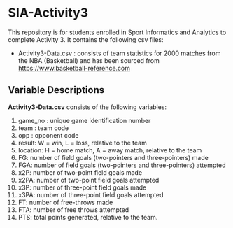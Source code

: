 # SIA-Activity3

This repository is for students enrolled in Sport Informatics and Analytics to complete Activity 3. It contains the following csv files: 

* Activity3-Data.csv : consists of team statistics for 2000 matches from the NBA (Basketball) and has been sourced from https://www.basketball-reference.com



## Variable Descriptions ##

**Activity3-Data.csv** consists of the following variables:

1. game_no : unique game identification number
2. team : team code
3. opp : opponent code
4. result: W = win, L = loss, relative to the team
5. location: H = home match, A = away match, relative to the team
6. FG: number of field goals (two-pointers and three-pointers) made
7. FGA: number of field goals (two-pointers and three-pointers) attempted
8. x2P: number of two-point field goals made
9. x2PA: number of two-point field goals attempted
10. x3P: number of three-point field goals made
11. x3PA: number of three-point field goals attempted
12. FT: number of free-throws made
13. FTA: number of free throws attempted
14. PTS: total points generated, relative to the team. 

